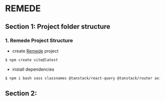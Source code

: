 # REMEDE

## Section 1: Project folder structure

### 1. Remede Project Structure

- create [Remede]() project

```bash
$ npm create vite@latest
```

- install dependencies

```bash
$ npm i bash sass classnames @tanstack/react-query @tanstack/router axios prop-types
```

## Section 2: 